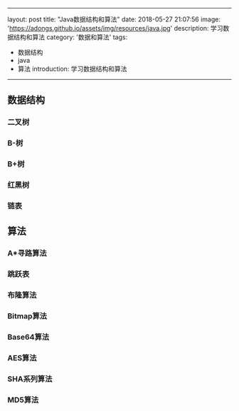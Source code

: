 
---
layout: post
title: "Java数据结构和算法"
date: 2018-05-27 21:07:56
image: 'https://adongs.github.io/assets/img/resources/java.jpg'
description: 学习数据结构和算法
category: '数据和算法'
tags:
- 数据结构
- java
- 算法
introduction: 学习数据结构和算法
---


## 数据结构

### 二叉树

### B-树

### B+树

### 红黑树

### 链表

## 算法

### A\*寻路算法


### 跳跃表

### 布隆算法

### Bitmap算法

### Base64算法

### AES算法

### SHA系列算法

### MD5算法

